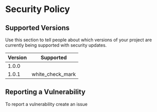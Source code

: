 # Security Policy

## Supported Versions

Use this section to tell people about which versions of your project are
currently being supported with security updates.

| Version | Supported          |
| ------- | ------------------ |
|  1.0.0  |                    |
|  1.0.1  | white_check_mark   |


## Reporting a Vulnerability

To report a vulnerability create an issue

